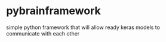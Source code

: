 # pybrainframework
simple python framework that will allow ready keras models to communicate with each other
